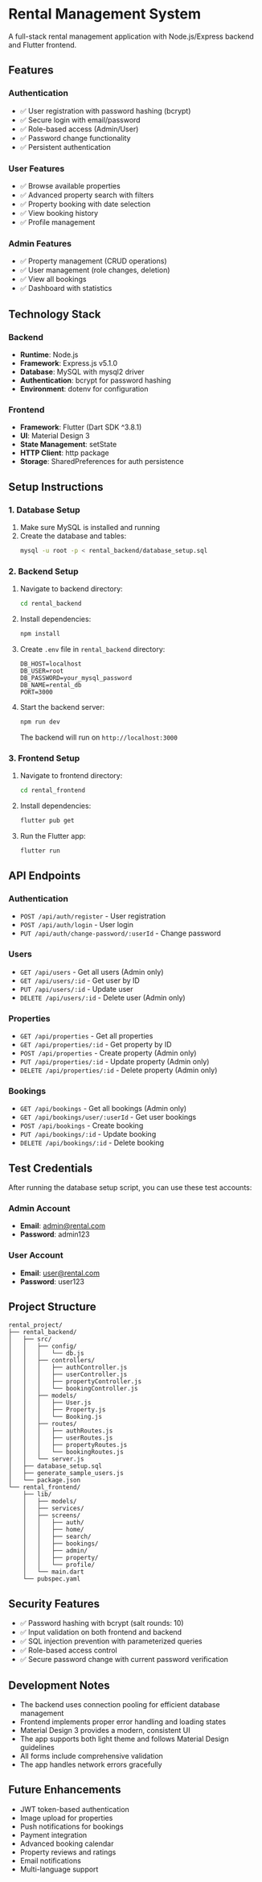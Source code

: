 # Rental Management System

A full-stack rental management application with Node.js/Express backend and Flutter frontend.

## Features

### Authentication

- ✅ User registration with password hashing (bcrypt)
- ✅ Secure login with email/password
- ✅ Role-based access (Admin/User)
- ✅ Password change functionality
- ✅ Persistent authentication

### User Features

- ✅ Browse available properties
- ✅ Advanced property search with filters
- ✅ Property booking with date selection
- ✅ View booking history
- ✅ Profile management

### Admin Features

- ✅ Property management (CRUD operations)
- ✅ User management (role changes, deletion)
- ✅ View all bookings
- ✅ Dashboard with statistics

## Technology Stack

### Backend

- **Runtime**: Node.js
- **Framework**: Express.js v5.1.0
- **Database**: MySQL with mysql2 driver
- **Authentication**: bcrypt for password hashing
- **Environment**: dotenv for configuration

### Frontend

- **Framework**: Flutter (Dart SDK ^3.8.1)
- **UI**: Material Design 3
- **State Management**: setState
- **HTTP Client**: http package
- **Storage**: SharedPreferences for auth persistence

## Setup Instructions

### 1. Database Setup

1. Make sure MySQL is installed and running
2. Create the database and tables:
   ```bash
   mysql -u root -p < rental_backend/database_setup.sql
   ```

### 2. Backend Setup

1. Navigate to backend directory:

   ```bash
   cd rental_backend
   ```

2. Install dependencies:

   ```bash
   npm install
   ```

3. Create `.env` file in `rental_backend` directory:

   ```env
   DB_HOST=localhost
   DB_USER=root
   DB_PASSWORD=your_mysql_password
   DB_NAME=rental_db
   PORT=3000
   ```

4. Start the backend server:

   ```bash
   npm run dev
   ```

   The backend will run on `http://localhost:3000`

### 3. Frontend Setup

1. Navigate to frontend directory:

   ```bash
   cd rental_frontend
   ```

2. Install dependencies:

   ```bash
   flutter pub get
   ```

3. Run the Flutter app:
   ```bash
   flutter run
   ```

## API Endpoints

### Authentication

- `POST /api/auth/register` - User registration
- `POST /api/auth/login` - User login
- `PUT /api/auth/change-password/:userId` - Change password

### Users

- `GET /api/users` - Get all users (Admin only)
- `GET /api/users/:id` - Get user by ID
- `PUT /api/users/:id` - Update user
- `DELETE /api/users/:id` - Delete user (Admin only)

### Properties

- `GET /api/properties` - Get all properties
- `GET /api/properties/:id` - Get property by ID
- `POST /api/properties` - Create property (Admin only)
- `PUT /api/properties/:id` - Update property (Admin only)
- `DELETE /api/properties/:id` - Delete property (Admin only)

### Bookings

- `GET /api/bookings` - Get all bookings (Admin only)
- `GET /api/bookings/user/:userId` - Get user bookings
- `POST /api/bookings` - Create booking
- `PUT /api/bookings/:id` - Update booking
- `DELETE /api/bookings/:id` - Delete booking

## Test Credentials

After running the database setup script, you can use these test accounts:

### Admin Account

- **Email**: admin@rental.com
- **Password**: admin123

### User Account

- **Email**: user@rental.com
- **Password**: user123

## Project Structure

```
rental_project/
├── rental_backend/
│   ├── src/
│   │   ├── config/
│   │   │   └── db.js
│   │   ├── controllers/
│   │   │   ├── authController.js
│   │   │   ├── userController.js
│   │   │   ├── propertyController.js
│   │   │   └── bookingController.js
│   │   ├── models/
│   │   │   ├── User.js
│   │   │   ├── Property.js
│   │   │   └── Booking.js
│   │   ├── routes/
│   │   │   ├── authRoutes.js
│   │   │   ├── userRoutes.js
│   │   │   ├── propertyRoutes.js
│   │   │   └── bookingRoutes.js
│   │   └── server.js
│   ├── database_setup.sql
│   ├── generate_sample_users.js
│   └── package.json
└── rental_frontend/
    ├── lib/
    │   ├── models/
    │   ├── services/
    │   ├── screens/
    │   │   ├── auth/
    │   │   ├── home/
    │   │   ├── search/
    │   │   ├── bookings/
    │   │   ├── admin/
    │   │   ├── property/
    │   │   └── profile/
    │   └── main.dart
    └── pubspec.yaml
```

## Security Features

- ✅ Password hashing with bcrypt (salt rounds: 10)
- ✅ Input validation on both frontend and backend
- ✅ SQL injection prevention with parameterized queries
- ✅ Role-based access control
- ✅ Secure password change with current password verification

## Development Notes

- The backend uses connection pooling for efficient database management
- Frontend implements proper error handling and loading states
- Material Design 3 provides a modern, consistent UI
- The app supports both light theme and follows Material Design guidelines
- All forms include comprehensive validation
- The app handles network errors gracefully

## Future Enhancements

- JWT token-based authentication
- Image upload for properties
- Push notifications for bookings
- Payment integration
- Advanced booking calendar
- Property reviews and ratings
- Email notifications
- Multi-language support
